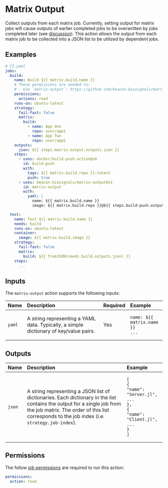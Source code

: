 # Matrix Output

Collect outputs from each matrix job. Currently, setting output for matrix jobs will cause outputs of earlier completed jobs to be overwritten by jobs completed later (see [discussion](https://github.com/orgs/community/discussions/26639)). This action allows the output from each matrix job to be collected into a JSON list to be utilized by dependent jobs.

## Examples

```yaml
# CI.yaml
jobs:
  build:
    name: Build ${{ matrix.build.name }}
    # These permissions are needed to:
    # - Use `matrix-output`: https://github.com/beacon-biosignals/matrix-output#permissions
    permissions:
      actions: read
    runs-on: ubuntu-latest
    strategy:
      fail-fast: false
      matrix:
        build:
          - name: App One
            repo: user/app1
          - name: App Two
            repo: user/app2
    outputs:
      json: ${{ steps.matrix-output.outputs.json }}
    steps:
      - uses: docker/build-push-action@v6
        id: build-push
        with:
          tags: ${{ matrix.build.repo }}:latest
          push: true
      - uses: beacon-biosignals/matrix-output@v1
        id: matrix-output
        with:
          yaml: |
            name: ${{ matrix.build.name }}
            image: ${{ matrix.build.repo }}@${{ steps.build-push.outputs.digest }}

  test:
    name: Test ${{ matrix.build.name }}
    needs: build
    runs-on: ubuntu-latest
    container:
      image: ${{ matrix.build.image }}
    strategy:
      fail-fast: false
      matrix:
        build: ${{ fromJSON(needs.build.outputs.json) }}
    steps:
      ...
```

## Inputs

The `matrix-output` action supports the following inputs:

| Name             | Description | Required | Example |
|:-----------------|:------------|:---------|:--------|
| `yaml`           | A string representing a YAML data. Typically, a simple dictionary of key/value pairs. | Yes | <pre><code class="language-yaml">name: ${{ matrix.name }}&#10;...</code></pre> |

## Outputs

| Name   | Description | Example |
|:-------|:------------|:--------|
| `json` | A string representing a JSON list of dictionaries. Each dictionary in the list contains the output for a single job from the job matrix. The order of this list corresponds to the job index (i.e. `strategy.job-index`). | <pre><code class="language-json">[&#10;  {&#10;    "name": "Server.jl",&#10;    ...&#10;  },&#10;  {&#10;    "name": "Client.jl",&#10;    ...&#10;  }&#10;]</code></pre> |

## Permissions

The follow [job permissions](https://docs.github.com/en/actions/using-jobs/assigning-permissions-to-jobs) are required to run this action:

```yaml
permissions:
  action: read
```
